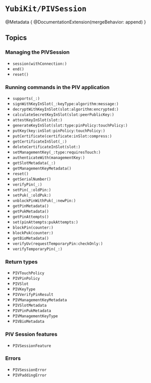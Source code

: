 # ``YubiKit/PIVSession``

@Metadata {
    @DocumentationExtension(mergeBehavior: append)
}

## Topics

### Managing the PIVSession

- ``session(withConnection:)``
- ``end()``
- ``reset()``

### Running commands in the PIV application

- ``supports(_:)``
- ``signWithKeyInSlot(_:keyType:algorithm:message:)``
- ``decryptWithKeyInSlot(slot:algorithm:encrypted:)``
- ``calculateSecretKeyInSlot(slot:peerPublicKey:)``
- ``attestKeyInSlot(slot:)``
- ``generateKeyInSlot(slot:type:pinPolicy:touchPolicy:)``
- ``putKey(key:inSlot:pinPolicy:touchPolicy:)``
- ``putCertificate(certificate:inSlot:compress:)``
- ``getCertificateInSlot(_:)``
- ``deleteCertificateInSlot(slot:)``
- ``setManagementKey(_:type:requiresTouch:)``
- ``authenticateWith(managementKey:)``
- ``getSlotMetadata(_:)``
- ``getManagementKeyMetadata()``
- ``reset()``
- ``getSerialNumber()``
- ``verifyPin(_:)``
- ``setPin(_:oldPin:)``
- ``setPuk(_:oldPuk:)``
- ``unblockPinWithPuk(_:newPin:)``
- ``getPinMetadata()``
- ``getPukMetadata()``
- ``getPinAttempts()``
- ``set(pinAttempts:pukAttempts:)``
- ``blockPin(counter:)``
- ``blockPuk(counter:)``
- ``getBioMetadata()``
- ``verifyUv(requestTemporaryPin:checkOnly:)``
- ``verifyTemporaryPin(_:)``

### Return types

- ``PIVTouchPolicy``
- ``PIVPinPolicy``
- ``PIVSlot``
- ``PIVKeyType``
- ``PIVVerifyPinResult``
- ``PIVManagementKeyMetadata``
- ``PIVSlotMetadata``
- ``PIVPinPukMetadata``
- ``PIVManagementKeyType``
- ``PIVBioMetadata``

### PIV Session features

- ``PIVSessionFeature``

### Errors

- ``PIVSessionError``
- ``PIVPaddingError``

